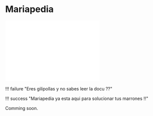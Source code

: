 # Mariapedia

<img src="images/mariapedia_logo-bco.png" alt="mariapedia" width="300"/>

!!! failure "Eres gilipollas y no sabes leer la docu ??"

!!! success "Mariapedia ya esta aqui para solucionar tus marrones !!"

Comming soon. 
